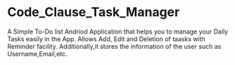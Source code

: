 # Code_Clause_Task_Manager
A Simple To-Do list Andriod Application that helps you to manage your Daily Tasks easily in the App.
Allows Add, Edit and Deletion of taasks with Reminder facility.
Additionally,it stores the information of the user such as Username,Email,etc.
